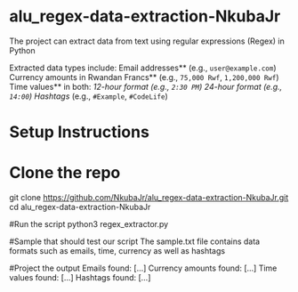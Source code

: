 # alu_regex-data-extraction-NkubaJr

The project can extract data from text using regular expressions (Regex) in Python

Extracted data types include:
Email addresses** (e.g., `user@example.com`)
Currency amounts in Rwandan Francs** (e.g., `75,000 Rwf`, `1,200,000 Rwf`)
Time values** in both:
   *12-hour format (e.g., `2:30 PM`)
  *24-hour format (e.g., `14:00`)
Hashtags** (e.g., `#Example`, `#CodeLife`)

# Setup Instructions 
# Clone the repo
git clone https://github.com/NkubaJr/alu_regex-data-extraction-NkubaJr.git
cd alu_regex-data-extraction-NkubaJr

#Run the script
python3 regex_extractor.py

#Sample that should test our script
The sample.txt file contains data formats such as emails, time, currency as well as hashtags

#Project the output
Emails found: [...]
Currency amounts found: [...]
Time values found: [...]
Hashtags found: [...]

